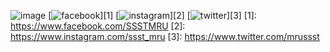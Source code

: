 
![image](https://github.com/mrussstorgs/.github/assets/124457853/85f4a74c-f988-4a72-849e-83c752d853b1)
[![facebook](https://github.com/shikhar1020jais1/Git-Social/blob/master/Icons/Facebook.png (Facebook))][1]
[![instagram](https://github.com/shikhar1020jais1/Git-Social/blob/master/Icons/Instagram.png (Instagram))][2]
[![twitter](https://github.com/shikhar1020jais1/Git-Social/blob/master/Icons/Twitter.png (Twitter))][3]
[1]: https://www.facebook.com/SSSTMRU
[2]: https://www.instagram.com/ssst_mru
[3]: https://www.twitter.com/mrussst
